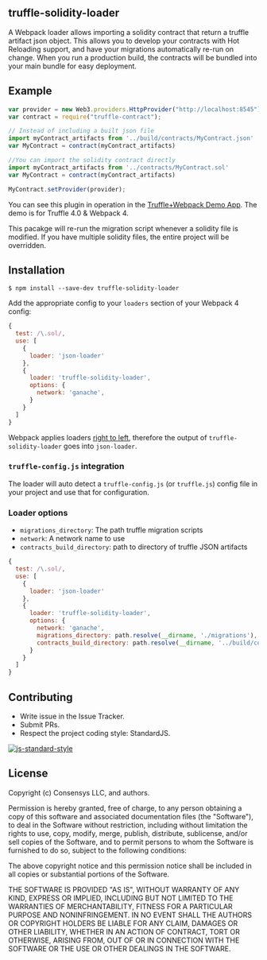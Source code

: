 ## truffle-solidity-loader

A Webpack loader allows importing a solidity contract that return a truffle artifact json object. This allows you to develop your contracts with Hot Reloading support, and have your migrations automatically re-run on change. When you run a production build, the contracts will be bundled into your main bundle for easy deployment.

## Example

```javascript
var provider = new Web3.providers.HttpProvider("http://localhost:8545");
var contract = require("truffle-contract");

// Instead of including a built json file
import myContract_artifacts from '../build/contracts/MyContract.json'
var MyContract = contract(myContract_artifacts)

//You can import the solidity contract directly
import myContract_artifacts from '../contracts/MyContract.sol'
var MyContract = contract(myContract_artifacts)

MyContract.setProvider(provider);
```

You can see this plugin in operation in the [Truffle+Webpack Demo App](https://github.com/ConsenSys/truffle-webpack-demo). The demo is for Truffle 4.0 & Webpack 4.

This pacakge will re-run the migration script whenever a solidity file is modified. If you have multiple solidity files, the entire project will be overridden.

## Installation

`$ npm install --save-dev truffle-solidity-loader`

Add the appropriate config to your `loaders` section of your Webpack 4 config:

```javascript
{
  test: /\.sol/,
  use: [
    {
      loader: 'json-loader'
    },
    {
      loader: 'truffle-solidity-loader',
      options: {
        network: 'ganache',
      }
    }
  ]
}
```

Webpack applies loaders [right to left](https://webpack.js.org/api/loaders/#pitching-loader), therefore the output of `truffle-solidity-loader` goes into `json-loader`.


### `truffle-config.js` integration

The loader will auto detect a `truffle-config.js` (or `truffle.js`) config file in your project and use that for configuration.

### Loader options

  - `migrations_directory`: The path truffle migration scripts
  - `network`: A network name to use
  - `contracts_build_directory`: path to directory of truffle JSON artifacts

```javascript
{
  test: /\.sol/,
  use: [
    {
      loader: 'json-loader'
    },
    {
      loader: 'truffle-solidity-loader',
      options: {
        network: 'ganache',
        migrations_directory: path.resolve(__dirname, './migrations'),
        contracts_build_directory: path.resolve(__dirname, '../build/contracts')
      }
    }
  ]
}
```


## Contributing

- Write issue in the Issue Tracker.
- Submit PRs.
- Respect the project coding style: StandardJS.

[![js-standard-style](https://cdn.rawgit.com/feross/standard/master/badge.svg)](https://github.com/feross/standard)

## License
Copyright (c) Consensys LLC, and authors.

Permission is hereby granted, free of charge, to any person obtaining a copy of this software and associated documentation files (the "Software"), to deal in the Software without restriction, including without limitation the rights to use, copy, modify, merge, publish, distribute, sublicense, and/or sell copies of the Software, and to permit persons to whom the Software is furnished to do so, subject to the following conditions:

The above copyright notice and this permission notice shall be included in all copies or substantial portions of the Software.

THE SOFTWARE IS PROVIDED "AS IS", WITHOUT WARRANTY OF ANY KIND, EXPRESS OR IMPLIED, INCLUDING BUT NOT LIMITED TO THE WARRANTIES OF MERCHANTABILITY, FITNESS FOR A PARTICULAR PURPOSE AND NONINFRINGEMENT. IN NO EVENT SHALL THE AUTHORS OR COPYRIGHT HOLDERS BE LIABLE FOR ANY CLAIM, DAMAGES OR OTHER LIABILITY, WHETHER IN AN ACTION OF CONTRACT, TORT OR OTHERWISE, ARISING FROM, OUT OF OR IN CONNECTION WITH THE SOFTWARE OR THE USE OR OTHER DEALINGS IN THE SOFTWARE.
